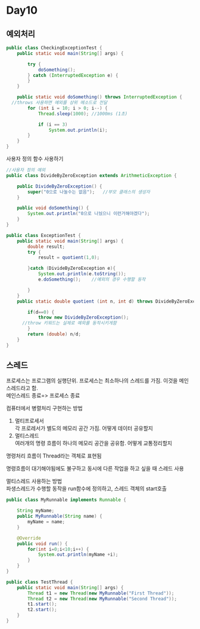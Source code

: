 # Day10

## 예외처리

~~~java
public class CheckingExceptionTest {
	public static void main(String[] args) {

		try {
			doSomething();
		} catch (InterruptedException e) {
		}
	}

	public static void doSomething() throws InterruptedException {
  //throws 사용하면 예외를 상위 메소드로 전달
		for (int i = 10; i > 0; i--) {
			Thread.sleep(1000); //1000ms (1초)

			if (i == 3)
				System.out.println(i);
		}
	}
}
~~~

사용자 정의 함수 사용하기
~~~java
//사용자 정의 예외
public class DivideByZeroException extends ArithmeticException {

	public DivideByZeroException() {
		super("0으로 나눌수는 없음");	//부모 클래스의 생성자
	}

	public void doSomething() {
		System.out.println("0으로 나눴으니 이런거해야겠다");
	}
}

public class ExceptionTest {
	public static void main(String[] args) {
		double result;
		try {
			result = quotient(1,0);

		}catch (DivideByZeroException e){
			System.out.println(e.toString());
			e.doSomething();	//예외의 경우 수행할 동작

		}
	}
	public static double quotient (int n, int d) throws DivideByZeroException{

		if(d==0) {
			throw new DivideByZeroException();
      //throw 키워드는 실제로 예외를 동작시키게함
		}
		return (double) n/d;
	}
}
~~~

## 스레드
프로세스는 프로그램의 실행단위. 프로세스는 최소하나의 스레드를 가짐. 이것을 메인 스레드라고 함.<br> 메인스레드 종료=> 프로세스 종료

컴퓨터에서 병렬처리 구현하는 방법
1. 멀티프로세서   
각 프로레서가 별도의 메모리 공간 가짐. 어떻게 데이터 공유할지
2. 멀티스레드<br>
여러개의 명령 흐름이 하나의 메모리 공간을 공유함. 어떻게 교통정리할지

명령처리 흐름이 Thread라는 객체로 표현됨

명령흐름이 대기해야됨에도 불구하고 동시에 다른 작업을 하고 싶을 때 스레드 사용

멀티스레드 사용하는 방법<br>
 파생스레드가 수행할 동작을 run함수에 정의하고, 스레드 객체의 start호출

~~~java
public class MyRunnable implements Runnable {

	String myName;
	public MyRunnable(String name) {
		myName = name;
	}

	@Override
	public void run() {
		for(int i=0;i<10;i++) {
			System.out.println(myName +i);
		}
	}
}

public class TestThread {
	public static void main(String[] args) {
		Thread t1 = new Thread(new MyRunnable("First Thread"));
		Thread t2 = new Thread(new MyRunnable("Second Thread"));
		t1.start();
		t2.start();
	}
}
~~~

